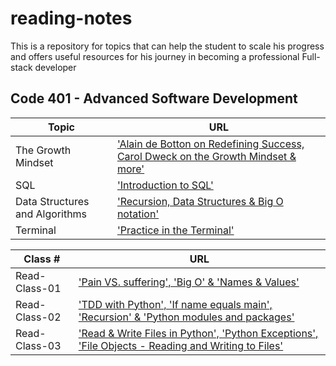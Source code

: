 # reading-notes

 This is a repository for topics that can help the student to scale his progress and offers useful resources for his journey in becoming a professional Full-stack developer

## Code 401 - Advanced Software Development

| **Topic** | **URL** |
| -------- | -----------|
| The Growth Mindset |['Alain de Botton on Redefining Success, Carol Dweck on the Growth Mindset & more'](./The%20Growth%20Mindset/red-the-growth-mindset.md)|
| SQL |['Introduction to SQL'](./SQL-Practice/read-SQL%20commands.md)|
| Data Structures and Algorithms |['Recursion, Data Structures & Big O notation'](./Data%20Structures%20and%20Algorithms/read-data-structures.md)|
| Terminal |['Practice in the Terminal'](./Terminal/read-terminal-practice.md)|

| **Class #** | **URL** |
| -------- | -----------|
| Read-Class-01   |['Pain VS. suffering', 'Big O' & 'Names & Values'](./Read-Class-01.md)|
| Read-Class-02   |['TDD with Python', 'If name equals main', 'Recursion' & 'Python modules and packages'](./Read-Class-02.md)|
| Read-Class-03   |['Read & Write Files in Python', 'Python Exceptions', 'File Objects - Reading and Writing to Files'](./Read-Class-03.md)|
